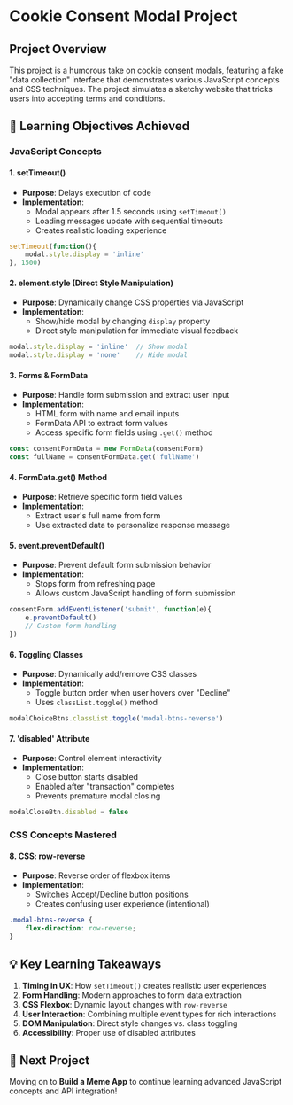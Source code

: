 
# Cookie Consent Modal Project

## Project Overview
This project is a humorous take on cookie consent modals, featuring a fake "data collection" interface that demonstrates various JavaScript concepts and CSS techniques. The project simulates a sketchy website that tricks users into accepting terms and conditions.

## 🎯 Learning Objectives Achieved

### JavaScript Concepts

#### 1. **setTimeout()**
- **Purpose**: Delays execution of code
- **Implementation**: 
  - Modal appears after 1.5 seconds using `setTimeout()`
  - Loading messages update with sequential timeouts
  - Creates realistic loading experience

```javascript
setTimeout(function(){
    modal.style.display = 'inline'
}, 1500)
```

#### 2. **element.style (Direct Style Manipulation)**
- **Purpose**: Dynamically change CSS properties via JavaScript
- **Implementation**:
  - Show/hide modal by changing `display` property
  - Direct style manipulation for immediate visual feedback

```javascript
modal.style.display = 'inline'  // Show modal
modal.style.display = 'none'    // Hide modal
```

#### 3. **Forms & FormData**
- **Purpose**: Handle form submission and extract user input
- **Implementation**:
  - HTML form with name and email inputs
  - FormData API to extract form values
  - Access specific form fields using `.get()` method

```javascript
const consentFormData = new FormData(consentForm)
const fullName = consentFormData.get('fullName')
```

#### 4. **FormData.get() Method**
- **Purpose**: Retrieve specific form field values
- **Implementation**:
  - Extract user's full name from form
  - Use extracted data to personalize response message

#### 5. **event.preventDefault()**
- **Purpose**: Prevent default form submission behavior
- **Implementation**:
  - Stops form from refreshing page
  - Allows custom JavaScript handling of form submission

```javascript
consentForm.addEventListener('submit', function(e){
    e.preventDefault()
    // Custom form handling
})
```

#### 6. **Toggling Classes**
- **Purpose**: Dynamically add/remove CSS classes
- **Implementation**:
  - Toggle button order when user hovers over "Decline"
  - Uses `classList.toggle()` method

```javascript
modalChoiceBtns.classList.toggle('modal-btns-reverse')
```

#### 7. **'disabled' Attribute**
- **Purpose**: Control element interactivity
- **Implementation**:
  - Close button starts disabled
  - Enabled after "transaction" completes
  - Prevents premature modal closing

```javascript
modalCloseBtn.disabled = false
```

### CSS Concepts Mastered

#### 8. **CSS: row-reverse**
- **Purpose**: Reverse order of flexbox items
- **Implementation**:
  - Switches Accept/Decline button positions
  - Creates confusing user experience (intentional)

```css
.modal-btns-reverse {
    flex-direction: row-reverse;
}
```

## 💡 Key Learning Takeaways
1. **Timing in UX**: How `setTimeout()` creates realistic user experiences
2. **Form Handling**: Modern approaches to form data extraction
3. **CSS Flexbox**: Dynamic layout changes with `row-reverse`
4. **User Interaction**: Combining multiple event types for rich interactions
5. **DOM Manipulation**: Direct style changes vs. class toggling
6. **Accessibility**: Proper use of disabled attributes

## 🎯 Next Project
Moving on to **Build a Meme App** to continue learning advanced JavaScript concepts and API integration!

